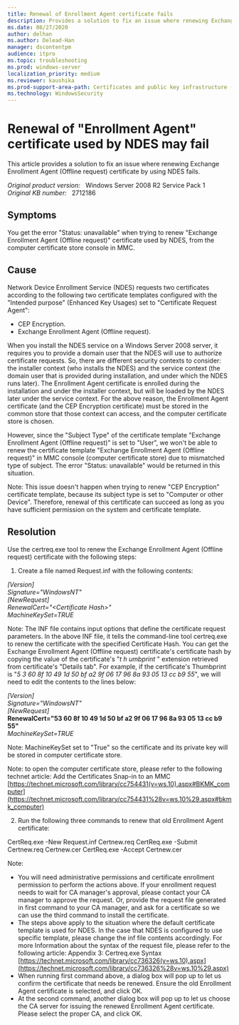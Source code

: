 ```yaml
---
title: Renewal of Enrollment Agent certificate fails
description: Provides a solution to fix an issue where renewing Exchange Enrollment Agent (Offline request) certificate by using NDES fails.
ms.date: 08/27/2020
author: delhan
ms.author: Delead-Han
manager: dscontentpm
audience: itpro
ms.topic: troubleshooting
ms.prod: windows-server
localization_priority: medium
ms.reviewer: kaushika
ms.prod-support-area-path: Certificates and public key infrastructure (PKI)
ms.technology: WindowsSecurity
---
```

# Renewal of "Enrollment Agent" certificate used by NDES may fail

This article provides a solution to fix an issue where renewing Exchange Enrollment Agent (Offline request) certificate by using NDES fails.

_Original product version:_ &nbsp; Windows Server 2008 R2 Service Pack 1  
_Original KB number:_ &nbsp; 2712186

## Symptoms

You get the error "Status: unavailable" when trying to renew "Exchange Enrollment Agent (Offline request)" certificate used by NDES, from the computer certificate store console in MMC.

## Cause

Network Device Enrollment Service (NDES) requests two certificates according to the following two certificate templates configured with the "Intended purpose" (Enhanced Key Usages) set to "Certificate Request Agent":

- CEP Encryption.
- Exchange Enrollment Agent (Offline request).

When you install the NDES service on a Windows Server 2008 server, it requires you to provide a domain user that the NDES will use to authorize certificate requests. So, there are different security contexts to consider: the installer context (who installs the NDES) and the service context (the domain user that is provided during installation, and under which the NDES runs later). The Enrollment Agent certificate is enrolled during the installation and under the installer context, but will be loaded by the NDES later under the service context. For the above reason, the Enrollment Agent certificate (and the CEP Encryption certificate) must be stored in the common store that those context can access, and the computer certificate store is chosen.

However, since the "Subject Type" of the certificate template "Exchange Enrollment Agent (Offline request)" is set to "User", we won't be able to renew the certificate template "Exchange Enrollment Agent (Offline request)" in MMC console (computer certificate store) due to mismatched type of subject. The error "Status: unavailable" would be returned in this situation.

Note: This issue doesn't happen when trying to renew "CEP Encryption" certificate template, because its subject type is set to "Computer or other Device". Therefore, renewal of this certificate can succeed as long as you have sufficient permission on the system and certificate template. 

## Resolution

Use the certreq.exe tool to renew the Exchange Enrollment Agent (Offline request) certificate with the following steps:

1. Create a file named Request.inf with the following contents: 

*[Version]*  
*Signature="$Windows NT$"*  
*[NewRequest]*  
*RenewalCert="\<Certificate Hash>"*  
*MachineKeySet=TRUE*  

Note: The INF file contains input options that define the certificate request parameters. In the above INF file, it tells the command-line tool certreq.exe to renew the certificate with the specified Certificate Hash. You can get the Exchange Enrollment Agent (Offline request) certificate's certificate hash by copying the value of the certificate's "*t* *h* *umbprint* " extension retrieved from certificate's "Details tab". For example, if the certificate's Thumbprint is "*5* *3 60 8f 10 49 1d 50 bf a2 9f 06 17 96 8a 93 05 13 cc b9 55*", we will need to edit the contents to the lines below:

*[Version]*  
 *Signature="$Windows NT$"*  
 *[NewRequest]*  
 **RenewalCert="53 60 8f 10 49 1d 50 bf a2 9f 06 17 96 8a 93 05 13 cc b9 55"**  
 *MachineKeySet=TRUE*  

Note: MachineKeySet set to "True" so the certificate and its private key will be stored in computer certificate store.

Note: to open the computer certificate store, please refer to the following technet article:
Add the Certificates Snap-in to an MMC
 [https://technet.microsoft.com/library/cc754431(v=ws.10).aspx#BKMK_computer](https://technet.microsoft.com/library/cc754431%28v=ws.10%29.aspx#bkmk_computer) 

2. Run the following three commands to renew that old Enrollment Agent certificate: 

CertReq.exe -New Request.inf Certnew.req
CertReq.exe -Submit Certnew.req Certnew.cer
CertReq.exe -Accept Certnew.cer

Note:


- You will need administrative permissions and certificate enrollment permission to perform the actions above. If your enrollment request needs to wait for CA manager's approval, please contact your CA manager to approve the request. Or, provide the request file generated in first command to your CA manager, and ask for a certificate so we can use the third command to install the certificate.
- The steps above apply to the situation where the default certificate template is used for NDES. In the case that NDES is configured to use specific template, please change the inf file contents accordingly. For more Information about the syntax of the request file, please refer to the following article:
Appendix 3: Certreq.exe Syntax
 [https://technet.microsoft.com/library/cc736326(v=ws.10).aspx](https://technet.microsoft.com/library/cc736326%28v=ws.10%29.aspx) 
- When running first command above, a dialog box will pop up to let us confirm the certificate that needs be renewed. Ensure the old Enrollment Agent certificate is selected, and click OK.
- At the second command, another dialog box will pop up to let us choose the CA server for issuing the renewed Enrollment Agent certificate. Please select the proper CA, and click OK.
